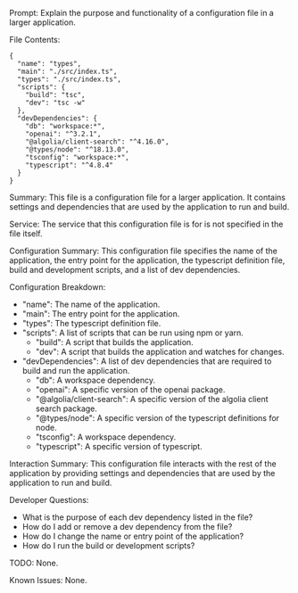 Prompt: Explain the purpose and functionality of a configuration file in a larger application.

File Contents:
```
{
  "name": "types",
  "main": "./src/index.ts",
  "types": "./src/index.ts",
  "scripts": {
    "build": "tsc",
    "dev": "tsc -w"
  },
  "devDependencies": {
    "db": "workspace:*",
    "openai": "^3.2.1",
    "@algolia/client-search": "^4.16.0",
    "@types/node": "^18.13.0",
    "tsconfig": "workspace:*",
    "typescript": "^4.8.4"
  }
}
```

Summary:
This file is a configuration file for a larger application. It contains settings and dependencies that are used by the application to run and build. 

Service:
The service that this configuration file is for is not specified in the file itself. 

Configuration Summary:
This configuration file specifies the name of the application, the entry point for the application, the typescript definition file, build and development scripts, and a list of dev dependencies.

Configuration Breakdown:
- "name": The name of the application.
- "main": The entry point for the application.
- "types": The typescript definition file.
- "scripts": A list of scripts that can be run using npm or yarn.
  - "build": A script that builds the application.
  - "dev": A script that builds the application and watches for changes.
- "devDependencies": A list of dev dependencies that are required to build and run the application.
  - "db": A workspace dependency.
  - "openai": A specific version of the openai package.
  - "@algolia/client-search": A specific version of the algolia client search package.
  - "@types/node": A specific version of the typescript definitions for node.
  - "tsconfig": A workspace dependency.
  - "typescript": A specific version of typescript.

Interaction Summary:
This configuration file interacts with the rest of the application by providing settings and dependencies that are used by the application to run and build.

Developer Questions:
- What is the purpose of each dev dependency listed in the file?
- How do I add or remove a dev dependency from the file?
- How do I change the name or entry point of the application?
- How do I run the build or development scripts? 

TODO:
None.

Known Issues:
None.